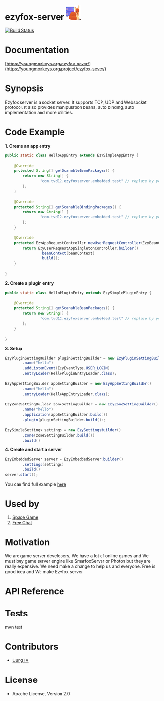 # ezyfox-server <img src="https://github.com/youngmonkeys/ezyfox-server/blob/master/logo.png" width="48" height="48" />

[![Build Status](https://travis-ci.org/youngmonkeys/ezyfox-server.svg?branch=master)](https://travis-ci.org/youngmonkeys/ezyfox-server)

# Documentation

[https://youngmonkeys.org/ezyfox-sever/](https://youngmonkeys.org/project/ezyfox-sever/)

# Synopsis

Ezyfox server is a socket server. It supports TCP, UDP and Websocket protocol. It also provides manipulation beans, auto binding, auto implementation and more utilities.

# Code Example

**1. Create an app entry**

```java
public static class HelloAppEntry extends EzySimpleAppEntry {

    @Override
    protected String[] getScanableBeanPackages() {
        return new String[] {
                "com.tvd12.ezyfoxserver.embedded.test" // replace by your package
        };
    }

    @Override
    protected String[] getScanableBindingPackages() {
        return new String[] {
                "com.tvd12.ezyfoxserver.embedded.test" // replace by your package
        };
    }
    
    @Override
    protected EzyAppRequestController newUserRequestController(EzyBeanContext beanContext) {
        return EzyUserRequestAppSingletonController.builder()
                .beanContext(beanContext)
                .build();
    }
    
}
```

**2. Create a plugin entry**

```java
public static class HelloPluginEntry extends EzySimplePluginEntry {

    @Override
    protected String[] getScanableBeanPackages() {
        return new String[] {
                "com.tvd12.ezyfoxserver.embedded.test" // replace by your package
        };
    }

}
```

**3. Setup**

```java
EzyPluginSettingBuilder pluginSettingBuilder = new EzyPluginSettingBuilder()
        .name("hello")
        .addListenEvent(EzyEventType.USER_LOGIN)
        .entryLoader(HelloPluginEntryLoader.class);

EzyAppSettingBuilder appSettingBuilder = new EzyAppSettingBuilder()
        .name("hello")
        .entryLoader(HelloAppEntryLoader.class);

EzyZoneSettingBuilder zoneSettingBuilder = new EzyZoneSettingBuilder()
        .name("hello")
        .application(appSettingBuilder.build())
        .plugin(pluginSettingBuilder.build());

EzySimpleSettings settings = new EzySettingsBuilder()
        .zone(zoneSettingBuilder.build())
        .build();
```

**4. Create and start a server**

```java
EzyEmbeddedServer server = EzyEmbeddedServer.builder()
        .settings(settings)
        .build();
server.start();
```

You can find full example [here](https://youngmonkeys.org/use-embedded-server/)

# Used by
1. [Space Game](https://youngmonkeys.org/asset/space-game/)
2. [Free Chat](https://youngmonkeys.org/asset/freechat/)

# Motivation

We are game server developers, We have a lot of online games and We must buy game server engine like SmarfoxServer
or Photon but they are really expensive. We need make a change to help us and everyone. 
Free is good idea and We make Ezyfox server

# API Reference

# Tests

mvn test

# Contributors

 - [DungTV](mailto:itprono3@gmail.com)

# License

- Apache License, Version 2.0
